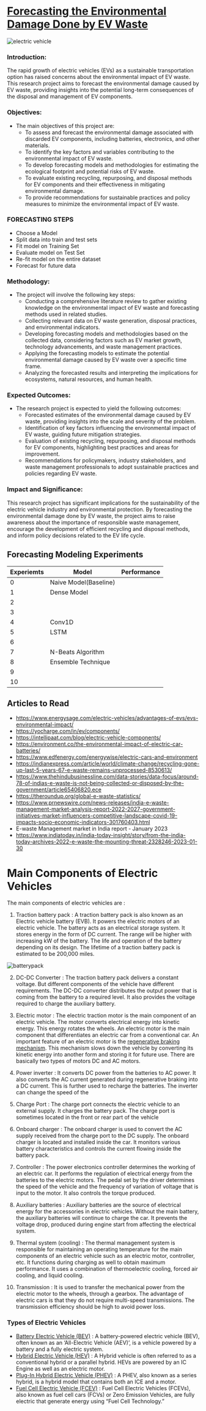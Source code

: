 # [Forecasting the Environmental Damage Done by EV Waste]()

![electric vehicle](https://media.licdn.com/dms/image/D5612AQHRcZmkApg2yQ/article-inline_image-shrink_1500_2232/0/1661745391477?e=1691625600&v=beta&t=AD7lFBscldlJ1TFiE1g1oVOog8Il0NdAF-BBa50j8hc)
### Introduction:
The rapid growth of electric vehicles (EVs) as a sustainable transportation option has raised concerns about the environmental impact of EV waste. This research project aims to forecast the environmental damage caused by EV waste, providing insights into the potential long-term consequences of the disposal and management of EV components.

### Objectives:
- The main objectives of this project are:
  - To assess and forecast the environmental damage associated with discarded EV components, including batteries, electronics, and other materials.
  - To identify the key factors and variables contributing to the environmental impact of EV waste.
  - To develop forecasting models and methodologies for estimating the ecological footprint and potential risks of EV waste.
  - To evaluate existing recycling, repurposing, and disposal methods for EV components and their effectiveness in mitigating environmental damage.
  - To provide recommendations for sustainable practices and policy measures to minimize the environmental impact of EV waste.

### FORECASTING STEPS

- Choose a Model
- Split data into train and test sets
- Fit model on Training Set
- Evaluate model on Test Set
- Re-fit model on the entire dataset
- Forecast for future data

### Methodology:
- The project will involve the following key steps:
  - Conducting a comprehensive literature review to gather existing knowledge on the environmental impact of EV waste and forecasting methods used in related studies.
  - Collecting relevant data on EV waste generation, disposal practices, and environmental indicators.
  - Developing forecasting models and methodologies based on the collected data, considering factors such as EV market growth, technology advancements, and waste management practices.
  - Applying the forecasting models to estimate the potential environmental damage caused by EV waste over a specific time frame.
  - Analyzing the forecasted results and interpreting the implications for ecosystems, natural resources, and human health.

### Expected Outcomes:
- The research project is expected to yield the following outcomes:
  - Forecasted estimates of the environmental damage caused by EV waste, providing insights into the scale and severity of the problem.
  - Identification of key factors influencing the environmental impact of EV waste, guiding future mitigation strategies.
  - Evaluation of existing recycling, repurposing, and disposal methods for EV components, highlighting best practices and areas for improvement.
  - Recommendations for policymakers, industry stakeholders, and waste management professionals to adopt sustainable practices and policies regarding EV waste.

### Impact and Significance:
This research project has significant implications for the sustainability of the electric vehicle industry and environmental protection. By forecasting the environmental damage done by EV waste, the project aims to raise awareness about the importance of responsible waste management, encourage the development of efficient recycling and disposal methods, and inform policy decisions related to the EV life cycle.



## Forecasting Modeling Experiments

| Experiemts | Model | Performance | 
| -----------| ------|------------ |
| 0 | Naive Model(Baseline) |
| 1 | Dense Model |
| 2 |
| 3 | 
| 4 | Conv1D |
| 5 | LSTM |
| 6 | 
| 7 | N-Beats Algorithm |
| 8 | Ensemble Technique |
| 9 |
| 10 | 


## Articles to Read 

- https://www.energysage.com/electric-vehicles/advantages-of-evs/evs-environmental-impact/
- https://yocharge.com/in/ev/components/
- https://intellipaat.com/blog/electric-vehicle-components/
- https://environment.co/the-environmental-impact-of-electric-car-batteries/
- https://www.edfenergy.com/energywise/electric-cars-and-environment
- https://indianexpress.com/article/world/climate-change/recycling-gone-up-last-5-years-67-e-waste-remains-unprocessed-8530613/
- https://www.thehindubusinessline.com/data-stories/data-focus/around-78-of-indias-e-waste-is-not-being-collected-or-disposed-by-the-government/article65406820.ece
- https://theroundup.org/global-e-waste-statistics/
- https://www.prnewswire.com/news-releases/india-e-waste-management-market-analysis-report-2022-2027-government-initiatives-market-influencers-competitive-landscape-covid-19-impacts-socio-economic-indicators-301760403.html
- E-waste Management market in India report - January 2023
- https://www.indiatoday.in/india-today-insight/story/from-the-india-today-archives-2022-e-waste-the-mounting-threat-2328246-2023-01-30

# Main Components of Electric Vehicles

The main components of electric vehicles are :

1. Traction battery pack : A traction battery pack is also known as an Electric vehicle battery (EVB). It powers the electric motors of an electric vehicle. The battery acts as an electrical storage system. It stores energy in the form of DC current. The range will be higher with increasing kW of the battery. The life and operation of the battery depending on its design. The lifetime of a traction battery pack is estimated to be 200,000 miles.

![batterypack](https://microtexindia.com/wp-content/uploads/elementor/thumbs/Figure-1-Traction-battery-2-volt-cells-and-batteries-for-fork-lift-trucks-phzpk8yshag8mmfi9iun2pmnnqgyyqj2ro36dlblz2.jpg)

2. DC-DC Converter : The traction battery pack delivers a constant voltage. But different components of the vehicle have different requirements. The DC-DC converter distributes the output power that is coming from the battery to a required level. It also provides the voltage required to charge the auxiliary battery.

3. Electric motor : The electric traction motor is the main component of an electric vehicle. The motor converts electrical energy into kinetic energy. This energy rotates the wheels. An electric motor is the main component that differentiates an electric car from a conventional car. An important feature of an electric motor is the [regenerative braking mechanism](https://en.wikipedia.org/wiki/Regenerative_braking). This mechanism slows down the vehicle by converting its kinetic energy into another form and storing it for future use. There are basically two types of motors DC and AC motors.

4. Power inverter : It converts DC power from the batteries to AC power. It also converts the AC current generated during regenerative braking into a DC current. This is further used to recharge the batteries. The inverter can change the speed of the

5. Charge Port : The charge port connects the electric vehicle to an external supply. It charges the battery pack. The charge port is sometimes located in the front or rear part of the vehicle

6. Onboard charger : The onboard charger is used to convert the AC supply received from the charge port to the DC supply. The onboard charger is located and installed inside the car. It monitors various battery characteristics and controls the current flowing inside the battery pack.

7. Controller : The power electronics controller determines the working of an electric car. It performs the regulation of electrical energy from the batteries to the electric motors. The pedal set by the driver determines the speed of the vehicle and the frequency of variation of voltage that is input to the motor. It also controls the torque produced.

8. Auxiliary batteries : Auxiliary batteries are the source of electrical energy for the accessories in electric vehicles. Without the main battery, the auxiliary batteries will continue to charge the car. It prevents the voltage drop, produced during engine start from affecting the electrical system.

9. Thermal system (cooling) : The thermal management system is responsible for maintaining an operating temperature for the main components of an electric vehicle such as an electric motor, controller, etc. It functions during charging as well to obtain maximum performance. It uses a combination of thermoelectric cooling, forced air cooling, and liquid cooling.

10. Transmission : It is used to transfer the mechanical power from the electric motor to the wheels, through a gearbox. The advantage of electric cars is that they do not require multi-speed transmissions. The transmission efficiency should be high to avoid power loss.

### Types of Electric Vehicles
- [Battery Electric Vehicle (BEV)]() : A battery-powered electric vehicle (BEV), often known as an ‘All-Electric Vehicle (AEV)’, is a vehicle powered by a battery and a fully electric system.
- [Hybrid Electric Vehicle (HEV)]() : A Hybrid vehicle is often referred to as a conventional hybrid or a parallel hybrid. HEVs are powered by an IC Engine as well as an electric motor.
- [Plug-In Hybrid Electric Vehicle (PHEV)]() : A PHEV, also known as a series hybrid, is a hybrid model that contains both an ICE and a motor.
- [Fuel Cell Electric Vehicle (FCEV)]() : Fuel Cell Electric Vehicles (FCEVs), also known as fuel cell cars (FCVs) or Zero Emission Vehicles, are fully electric that generate energy using “Fuel Cell Technology.”


